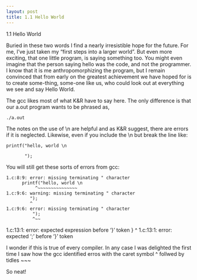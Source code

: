 ```yaml
---
layout: post
title: 1.1 Hello World
---
```


1.1 Hello World

Buried in these two words I find a nearly irresistible hope for the future. For me, I’ve just taken my “first steps into a larger world”. But even more exciting, that one little program, is saying something too. You might even imagine that the person saying hello was the code, and not the programmer. I know that it is me anthropomorphizing the program, but I remain convinced that from early on the greatest achievement we have hoped for is to create some-thing, some-one like us, who could look out at everything we see and say Hello World.

The gcc likes most of what K&R have to say here. The only difference is that our a.out program wants to be phrased as, 

    ./a.out

The notes on the use of \n are helpful and as K&R suggest, there are errors if it is neglected. 
Likewise, even if you include the \n but break the line like:

  	printf("hello, world \n
    
  		   ");

You will still get these sorts of errors from gcc:
  
    1.c:8:9: error: missing terminating " character
    	  printf("hello, world \n
          	   ^~~~~~~~~~~~~~~~
    1.c:9:6: warning: missing terminating " character
    	     ");
     	     ^
    1.c:9:6: error: missing terminating " character
    	      ");
     	      ^~~
   1.c:13:1: error: expected expression before ‘}’ token
       }
       ^
    1.c:13:1: error: expected ‘;’ before ‘}’ token
  
I wonder if this is true of every compiler. In any case I was delighted the first time I saw how the gcc identified erros with the caret symbol ^ follwed by tidles ~~~

So neat!
